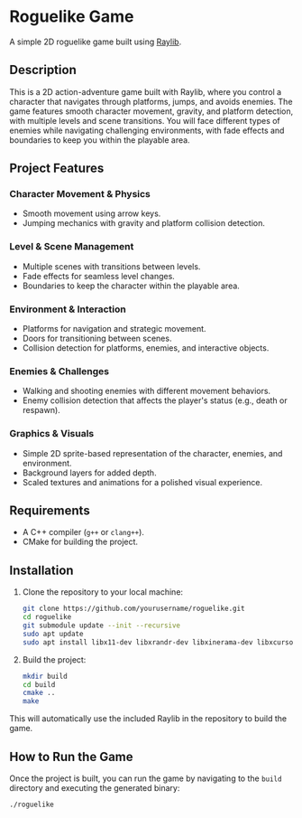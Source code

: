 # Roguelike Game

A simple 2D roguelike game built using [Raylib](https://www.raylib.com/).

## Description

This is a 2D action-adventure game built with Raylib, where you control a character that navigates through platforms, jumps, and avoids enemies. The game features smooth character movement, gravity, and platform detection, with multiple levels and scene transitions. You will face different types of enemies while navigating challenging environments, with fade effects and boundaries to keep you within the playable area.

## Project Features

### Character Movement & Physics
- Smooth movement using arrow keys.
- Jumping mechanics with gravity and platform collision detection.

### Level & Scene Management
- Multiple scenes with transitions between levels.
- Fade effects for seamless level changes.
- Boundaries to keep the character within the playable area.

### Environment & Interaction
- Platforms for navigation and strategic movement.
- Doors for transitioning between scenes.
- Collision detection for platforms, enemies, and interactive objects.

### Enemies & Challenges
- Walking and shooting enemies with different movement behaviors.
- Enemy collision detection that affects the player's status (e.g., death or respawn).

### Graphics & Visuals
- Simple 2D sprite-based representation of the character, enemies, and environment.
- Background layers for added depth.
- Scaled textures and animations for a polished visual experience.

## Requirements

- A C++ compiler (`g++` or `clang++`).
- CMake for building the project.

## Installation

1. Clone the repository to your local machine:

    ```bash
    git clone https://github.com/yourusername/roguelike.git
    cd roguelike
    git submodule update --init --recursive
    sudo apt update
    sudo apt install libx11-dev libxrandr-dev libxinerama-dev libxcursor-dev libxi-dev libgl1-mesa-dev
    ```

2. Build the project:

    ```bash
    mkdir build
    cd build
    cmake ..
    make
    ```

This will automatically use the included Raylib in the repository to build the game.

## How to Run the Game

Once the project is built, you can run the game by navigating to the `build` directory and executing the generated binary:

```bash
./roguelike